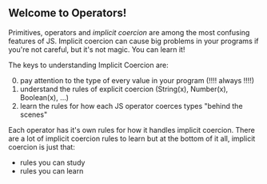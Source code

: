 ## Welcome to Operators!

Primitives, operators and _implicit coercion_ are among the most confusing
features of JS. Implicit coercion can cause big problems in your programs if
you're not careful, but it's not magic. You can learn it!

The keys to understanding Implicit Coercion are:

0. pay attention to the type of every value in your program (!!!! always !!!!)
1. understand the rules of explicit coercion (String(x), Number(x), Boolean(x),
   ...)
2. learn the rules for how each JS operator coerces types "behind the scenes"

Each operator has it's own rules for how it handles implicit coercion. There are
a lot of implicit coercion rules to learn but at the bottom of it all, implicit
coercion is just that:

- rules you can study
- rules you can learn

